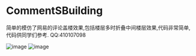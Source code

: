# CommentSBuilding
简单的模仿了网易的评论盖楼效果,包括楼层多时折叠中间楼层效果,代码非常简单,代码供同学们参考.
QQ:410107098

![image](https://github.com/gaohongpeng/CommentSBuilding/blob/master/GHPCommentBuilding/GHP/IMG_1046.PNG?raw=true)
![image](http://github.com/gaohongpeng/CommentSBuilding/CommentSBuilding/GHP/gailou.gif)
